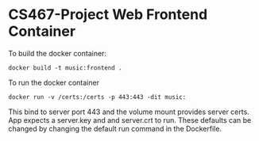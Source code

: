 # CS467-Project Web Frontend Container

To build the docker container:

```
docker build -t music:frontend .
```

To run the docker container

```
docker run -v /certs:/certs -p 443:443 -dit music:
```

This bind to server port 443 and the volume mount provides server certs. App expects a server.key and and server.crt to run. These defaults can be changed by changing the default run command in the Dockerfile.
